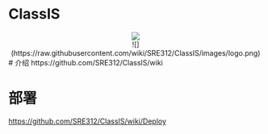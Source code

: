 # ClassIS 
<div align=center>
<img src="https://raw.githubusercontent.com/wiki/SRE312/ClassIS/images/logo.png"/>
</div>
<div align=center>
![](https://raw.githubusercontent.com/wiki/SRE312/ClassIS/images/logo.png)
</div>
# 介绍
https://github.com/SRE312/ClassIS/wiki

# 部署
https://github.com/SRE312/ClassIS/wiki/Deploy

